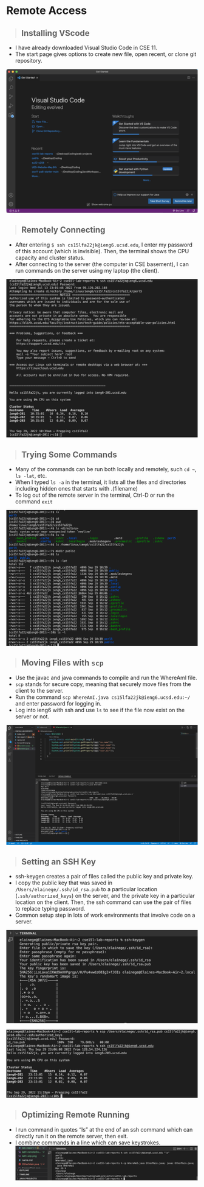 # Remote Access
> ## Installing VScode
* I have already downloaded Visual Studio Code in CSE 11. 
* The start page gives options to create new file, open recent, or clone git repository.

![Image](lab1-vs.png)

> ## Remotely Connecting
* After entering `$ ssh cs15lfa22jk@ieng6.ucsd.edu`, I enter my password of this account (which is invisible). Then, the terminal shows the CPU capacity and cluster status.
* After connecting to the server (the computer in CSE basement), I can run commands on the server using my laptop (the client).

![Image](lab1-remoteConnect.png)

> ## Trying Some Commands
* Many of the commands can be run both locally and remotely, such `cd ~`, `ls -lat`, etc.
* When I typed `ls -a` in the terminal, it lists all the files and directories including hidden ones that starts with .(filename)
* To log out of the remote server in the terminal, Ctrl-D or run the command `exit`

![Image](lab1-commands.png)

> ## Moving Files with `scp`
* Use the javac and java commands to compile and run the WhereAmI file.
* `scp` stands for secure copy, meaning that securely move files from the client to the server. 
* Run the command `scp WhereAmI.java cs15lfa22jk@ieng6.ucsd.edu:~/` and enter password for logging in.
* Log into ieng6 with ssh and use `ls` to see if the file now exist on the server or not.

![Image](lab1-scp.png)

> ## Setting an SSH Key
* ssh-keygen creates a pair of files called the public key and private key. 
* I copy the public key that was saved in `/Users/elainege/.ssh/id_rsa.pub` to a particular location (`.ssh/authorized_keys`) on the server, and the private key in a particular location on the client. Then, the ssh command can use the pair of files to replace typing password. 
* Common setup step in lots of work environments that involve code on a server.

![Image](lab1-key-setup.png)

![Image](lab1-key-setup2.png)
> ## Optimizing Remote Running

* I run command in quotes “ls” at the end of an ssh command which can directly run it on the remote server, then exit. 
* I combine commands in a line which can save keystrokes.
![Image](lab1-opt.png)